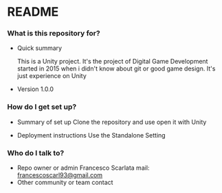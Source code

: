 # README #


### What is this repository for? ###

* Quick summary

	This is a Unity project. 
It's the project of Digital Game Development started in 2015 when i didn't know about git or good game design.
It's just experience on Unity
* Version
	1.0.0

### How do I get set up? ###

* Summary of set up
	Clone the repository and use open it with Unity

* Deployment instructions
	Use the Standalone Setting


### Who do I talk to? ###

* Repo owner or admin
	Francesco Scarlata
	mail: francescoscarl93@gmail.com
* Other community or team contact
